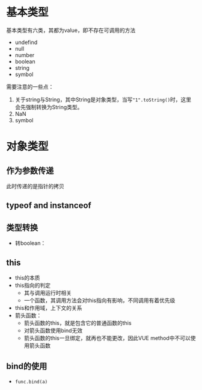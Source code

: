 # 基本类型
基本类型有六类，其都为value，即不存在可调用的方法       
* undefind
* null
* number
* boolean
* string
* symbol

需要注意的一些点：
1. 关于string与String，其中String是对象类型，当写`"1".toString()`时，这里会先强制转换为String类型。
2. NaN
3. symbol
   

# 对象类型
## 作为参数传递
此时传递的是指针的拷贝

## typeof and instanceof

## 类型转换
* 转boolean：


## this
* this的本质
* this指向的判定
  * 其与调用运行时相关
  * 一个函数，其调用方法会对this指向有影响，不同调用有着优先级
* this和作用域，上下文的关系
* 箭头函数：
  * 箭头函数的this，就是包含它的普通函数的this
  * 对箭头函数使用bind无效
  * 箭头函数的this一旦绑定，就再也不能更改，因此VUE method中不可以使用箭头函数

## bind的使用
* `func.bind(a)`






